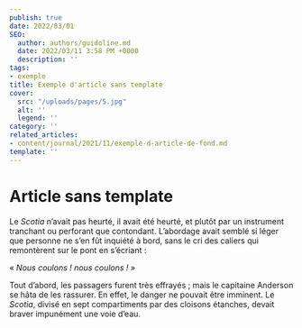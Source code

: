```yaml
---
publish: true
date: 2022/03/01
SEO:
  author: authors/guidoline.md
  date: 2022/03/11 3:58 PM +0000
  description: ''
tags:
- exemple
title: Exemple d'article sans template
cover:
  src: "/uploads/pages/5.jpg"
  alt: ''
  legend: ''
category: ''
related_articles:
- content/journal/2021/11/exemple-d-article-de-fond.md
template: ''
---
```


# Article sans template

Le *Scotia* n’avait pas heurté, il avait été heurté, et plutôt par un instrument tranchant ou perforant que contondant. L’abordage avait semblé si léger que personne ne s’en fût inquiété à bord, sans le cri des caliers qui remontèrent sur le pont en s’écriant :

« *Nous coulons ! nous coulons !* »

Tout d’abord, les passagers furent très effrayés ; mais le capitaine Anderson se hâta de les rassurer. En effet, le danger ne pouvait être imminent. Le *Scotia*, divisé en sept compartiments par des cloisons étanches, devait braver impunément une voie d’eau.
